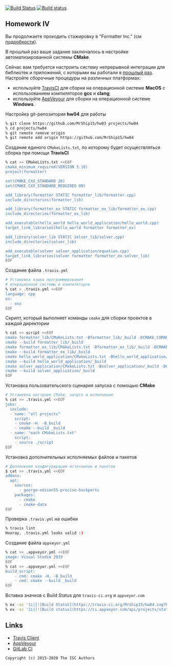[![Build Status](https://travis-ci.org/MrShip15/hw04.svg?branch=master)](https://travis-ci.org/MrShip15/hw04)
[![Build status](https://ci.appveyor.com/api/projects/status/wkbl6ku2g573k1v4?svg=true)](https://ci.appveyor.com/project/MrShip15/hw04)


## Homework IV

Вы продолжаете проходить стажировку в "Formatter Inc." (см [подробности](https://github.com/tp-labs/lab03#Homework)).

В прошлый раз ваше задание заключалось в настройке автоматизированной системы **CMake**.

Сейчас вам требуется настроить систему непрерывной интеграции для библиотек и приложений, с которыми вы работали в [прошлый раз](https://github.com/tp-labs/lab03#Homework). Настройте сборочные процедуры на различных платформах:
* используйте [TravisCI](https://travis-ci.com/) для сборки на операционной системе **MacOS** с использованием компиляторов **gcc** и **clang**;
* используйте [AppVeyour](https://www.appveyor.com/) для сборки на операционной системе **Windows**.

Настройка git-репозитория **hw04** для работы
```sh
% git clone https://github.com/MrShip15/hw03 projects/hw04
% cd projects/hw04
% git remote remove origin
% git remote add origin https://github.com/MrShip15/hw04
```
Cоздание единого `CMakeLists.txt`, по которому будет осуществляться сборка при помощи **TravisCI**
```sh
% cat >> CMakeLists.txt <<EOF
cmake_minimum_required(VERSION 3.10)
project(formatter)

set(CMAKE_CXX_STANDARD 20)
set(CMAKE_CXX_STANDARD_REQUIRED ON)

add_library(formatter STATIC formatter_lib/formatter.cpp)
include_directories(formatter_lib)

add_library(formatter_ex STATIC formatter_ex_lib/formatter_ex.cpp)
include_directories(formatter_ex_lib)

add_executable(hello_world hello_world_application/hello_world.cpp)
target_link_libraries(hello_world formatter formatter_ex)

add_library(solver_lib STATIC solver_lib/solver.cpp)
include_directories(solver_lib)

add_executable(solver solver_application/equation.cpp)
target_link_libraries(solver formatter formatter_ex solver_lib)
EOF
```
Создание файла `.travis.yml`
```sh
# Установка языка программирования
# операционной системы и компиляторов
% cat > .travis.yml <<EOF
language: cpp
os:
  - osx
EOF
```
Скрипт, который выполняет команды `cmake` для сборки проектов в каждой директории
```sh
% cat >> script <<EOF
cmake formatter_lib/CMakeLists.txt -Bformatter_lib/_build -DCMAKE_CURRENT_SOURCE_DIR=$PWD
cmake --build formatter_lib/_build
cmake formatter_ex_lib/CMakeLists.txt -Bformatter_ex_lib/_build -DCMAKE_CURRENT_SOURCE_DIR=$PWD
cmake --build formatter_ex_lib/_build
cmake hello_world_application/CMakeLists.txt -Bhello_world_application/_build -DCMAKE_CURRENT_SOURCE_DIR=$PWD
cmake --build hello_world_application/_build
cmake solver_application/CMakeLists.txt -Bsolver_application/_build -DCMAKE_CURRENT_SOURCE_DIR=$PWD
cmake --build solver_application/_build
EOF
```
Установка пользовательского сценария запуска с помощью **CMake**
```sh
# Установка настроек СMake, запуск и исполнение
% cat >> .travis.yml <<EOF
jobs:
  include:
  - name: "all projects"
    script:
    - cmake -H. -B_build
    - cmake --build _build
  - name: "each CMakeLists.txt"
    script:
    - source ./script
EOF
```
Установка дополнительных исполняемых файлов и пакетов
```sh
# Дополнения конфигурирации источников и пакетов
$ cat >> .travis.yml <<EOF
addons:
  apt:
    sources:
      - george-edison55-precise-backports
    packages:
      - cmake
      - cmake-data
EOF


```
Проверка `.travis.yml` на ошибки
```sh
% travis lint
Hooray, .travis.yml looks valid :)
```
Создание файла `appveyor.yml`
```sh
% cat >> .appveyor.yml <<EOF
image: Visual Studio 2019
EOF
% cat >> .appveyor.yml <<EOF
build_script:
    - cmd: cmake -H. -B_build
    - cmd: cmake --build _build
EOF
```
Вставка значков с Build Status для `travis-ci.org` и `appveyor.com`
```sh
% ex -sc '1i|[![Build Status](https://travis-ci.org/MrShip15/hw04.svg?branch=master)](https://travis-ci.org/MrShip15/hw04)' -cx README.md
% ex -sc '2i|[![Build status](https://ci.appveyor.com/api/projects/status/wkbl6ku2g573k1v4?svg=true)](https://ci.appveyor.com/project/MrShip15/hw04)' -cx README.md
```
## Links

- [Travis Client](https://github.com/travis-ci/travis.rb)
- [AppVeyour](https://www.appveyor.com/)
- [GitLab CI](https://about.gitlab.com/gitlab-ci/)

```
Copyright (c) 2015-2020 The ISC Authors
```

